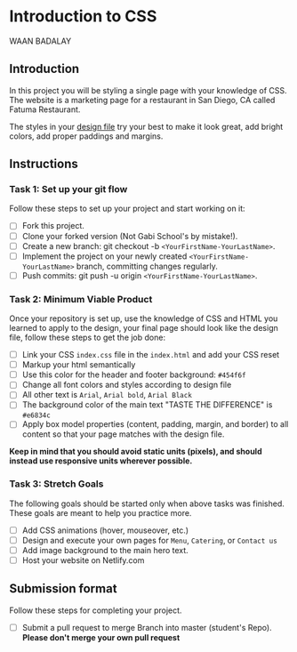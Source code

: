 # Introduction to CSS
WAAN BADALAY
## Introduction

In this project you will be styling a single page with your knowledge of CSS. The website is a marketing page for a restaurant in San Diego, CA called Fatuma Restaurant.

The styles in your [design file](/design/desktop.jpg) try your best to make it look great, add bright colors, add proper paddings and margins.

## Instructions

### Task 1: Set up your git flow

Follow these steps to set up your project and start working on it:

- [ ] Fork this project.
- [ ] Clone your forked version (Not Gabi School's by mistake!).
- [ ] Create a new branch: git checkout -b `<YourFirstName-YourLastName>`.
- [ ] Implement the project on your newly created `<YourFirstName-YourLastName>` branch, committing changes regularly.
- [ ] Push commits: git push -u origin `<YourFirstName-YourLastName>`.

### Task 2: Minimum Viable Product

Once your repository is set up, use the knowledge of CSS and HTML you learned to apply to the design, your final page should look like the design file, follow these steps to get the job done:

- [ ] Link your CSS `index.css` file in the `index.html` and add your CSS reset 
- [ ] Markup your html semantically
- [ ] Use this color for the header and footer background: `#454f6f`
- [ ] Change all font colors and styles according to design file
- [ ] All other text is `Arial`, `Arial bold`, `Arial Black`
- [ ] The background color of the main text "TASTE THE DIFFERENCE" is `#e6834c`
- [ ] Apply box model properties (content, padding, margin, and border) to all content so that your page matches with the design file.

**Keep in mind that you should avoid static units (pixels), and should instead use responsive units wherever possible.**


### Task 3: Stretch Goals

The following goals should be started only when above tasks was finished. These goals are meant to help you practice more.

- [ ] Add CSS animations (hover, mouseover, etc.)
- [ ] Design and execute your own pages for `Menu`, `Catering`, or `Contact us`
- [ ] Add image background to the main hero text.
- [ ] Host your website on Netlify.com

## Submission format

Follow these steps for completing your project.

- [ ] Submit a pull request to merge <YourfirstName-YourlastName> Branch into master (student's  Repo). **Please don't merge your own pull request**
